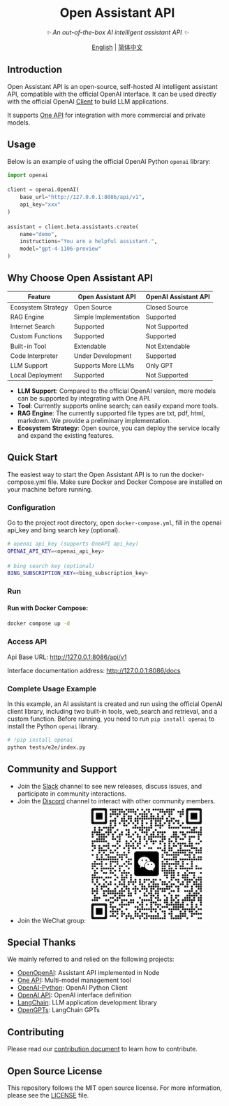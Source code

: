 <div align="center">

# Open Assistant API

_✨ An out-of-the-box AI intelligent assistant API ✨_

</div>

<p align="center">
  <a href="./README.md">English</a> |
  <a href="./README_CN.md">简体中文</a>
</p>

## Introduction

Open Assistant API is an open-source, self-hosted AI intelligent assistant API, compatible with the official OpenAI
interface. It can be used directly with the official OpenAI [Client](https://github.com/openai/openai-python) to build
LLM applications.

It supports [One API](https://github.com/songquanpeng/one-api) for integration with more commercial and private models.

## Usage

Below is an example of using the official OpenAI Python `openai` library:

```python
import openai

client = openai.OpenAI(
    base_url="http://127.0.0.1:8086/api/v1",
    api_key="xxx"
)

assistant = client.beta.assistants.create(
    name="demo",
    instructions="You are a helpful assistant.",
    model="gpt-4-1106-preview"
)
```

## Why Choose Open Assistant API

| Feature            | Open Assistant API    | OpenAI Assistant API |
|--------------------|-----------------------|----------------------|
| Ecosystem Strategy | Open Source           | Closed Source        |
| RAG Engine         | Simple Implementation | Supported            |
| Internet Search    | Supported             | Not Supported        |
| Custom Functions   | Supported             | Supported            |
| Built-in Tool      | Extendable            | Not Extendable       |
| Code Interpreter   | Under Development     | Supported            |
| LLM Support        | Supports More LLMs    | Only GPT             |
| Local Deployment   | Supported             | Not Supported        |

- **LLM Support**: Compared to the official OpenAI version, more models can be supported by integrating with One API.
- **Tool**: Currently supports online search; can easily expand more tools.
- **RAG Engine**: The currently supported file types are txt, pdf, html, markdown. We provide a preliminary
  implementation.
- **Ecosystem Strategy**: Open source, you can deploy the service locally and expand the existing features.

## Quick Start

The easiest way to start the Open Assistant API is to run the docker-compose.yml file. Make sure Docker and Docker
Compose are installed on your machine before running.

### Configuration

Go to the project root directory, open `docker-compose.yml`, fill in the openai api_key and bing search key (optional).

```sh
# openai api_key (supports OneAPI api_key)
OPENAI_API_KEY=<openai_api_key>

# bing search key (optional)
BING_SUBSCRIPTION_KEY=<bing_subscription_key>
```

### Run

#### Run with Docker Compose:

 ```sh
docker compose up -d
 ```

### Access API

Api Base URL: http://127.0.0.1:8086/api/v1

Interface documentation address: http://127.0.0.1:8086/docs

### Complete Usage Example

In this example, an AI assistant is created and run using the official OpenAI client library, including two built-in
tools, web_search and retrieval, and a custom function.
Before running, you need to run `pip install openai` to install the Python `openai` library.

```sh
# !pip install openai
python tests/e2e/index.py
```

## Community and Support

- Join the [Slack](https://join.slack.com/t/openassistant-qbu7007/shared_invite/zt-29t8j9y12-9og5KZL6GagXTEvbEDf6UQ)
  channel to see new releases, discuss issues, and participate in community interactions.
- Join the [Discord](https://discord.gg/VfBruz4B) channel to interact with other community members.
- Join the WeChat group:
  ![](docs/imgs/wx.png)

## Special Thanks

We mainly referred to and relied on the following projects:

- [OpenOpenAI](https://github.com/transitive-bullshit/OpenOpenAI): Assistant API implemented in Node
- [One API](https://github.com/songquanpeng/one-api): Multi-model management tool
- [OpenAI-Python](https://github.com/openai/openai-python): OpenAI Python Client
- [OpenAI API](https://github.com/openai/openai-openapi): OpenAI interface definition
- [LangChain](https://github.com/langchain-ai/langchain): LLM application development library
- [OpenGPTs](https://github.com/langchain-ai/opengpts): LangChain GPTs

## Contributing

Please read our [contribution document](./docs/CONTRIBUTING.md) to learn how to contribute.

## Open Source License

This repository follows the MIT open source license. For more information, please see the [LICENSE](./LICENSE) file.
